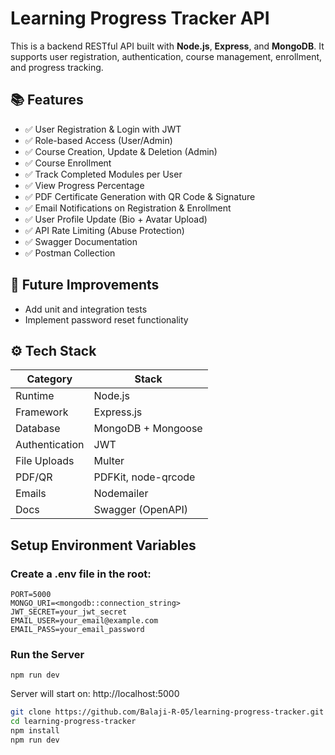 # Learning Progress Tracker API

This is a backend RESTful API built with **Node.js**, **Express**, and **MongoDB**. It supports user registration, authentication, course management, enrollment, and progress tracking.

## 📚 Features

- ✅ User Registration & Login with JWT
- ✅ Role-based Access (User/Admin)
- ✅ Course Creation, Update & Deletion (Admin)
- ✅ Course Enrollment
- ✅ Track Completed Modules per User
- ✅ View Progress Percentage
- ✅ PDF Certificate Generation with QR Code & Signature
- ✅ Email Notifications on Registration & Enrollment
- ✅ User Profile Update (Bio + Avatar Upload)
- ✅ API Rate Limiting (Abuse Protection)
- ✅ Swagger Documentation
- ✅ Postman Collection

## 🚀 Future Improvements

- Add unit and integration tests
- Implement password reset functionality

## ⚙️ Tech Stack

| Category       | Stack                        |
|----------------|------------------------------|
| Runtime        | Node.js                      |
| Framework      | Express.js                   |
| Database       | MongoDB + Mongoose           |
| Authentication | JWT                          |
| File Uploads   | Multer                       |
| PDF/QR         | PDFKit, node-qrcode          |
| Emails         | Nodemailer                   |
| Docs           | Swagger (OpenAPI)            |

## Setup Environment Variables
### Create a .env file in the root:
```
PORT=5000
MONGO_URI=<mongodb::connection_string>
JWT_SECRET=your_jwt_secret
EMAIL_USER=your_email@example.com
EMAIL_PASS=your_email_password
```

### Run the Server
```
npm run dev
```
Server will start on: http://localhost:5000

```bash
git clone https://github.com/Balaji-R-05/learning-progress-tracker.git
cd learning-progress-tracker
npm install
npm run dev
```